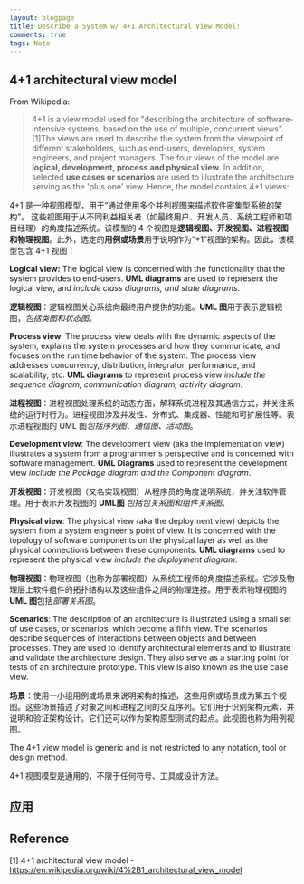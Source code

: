 ```yaml
---
layout: blogpage
title: Describe a System w/ 4+1 Architectural View Model!
comments: true
tags: Note
---
```


## 4+1 architectural view model

From Wikipedia:

> 4+1 is a view model used for "describing the architecture of software-intensive systems, based on the use of multiple, concurrent views".[1]The views are used to describe the system from the viewpoint of different stakeholders, such as end-users, developers, system engineers, and project managers. The four views of the model are **logical, development, process and physical view**. In addition, selected **use cases or scenarios** are used to illustrate the architecture serving as the 'plus one' view. Hence, the model contains 4+1 views:

4+1 是一种视图模型，用于“通过使用多个并列视图来描述软件密集型系统的架构”。 这些视图用于从不同利益相关者（如最终用户、开发人员、系统工程师和项目经理）的角度描述系统。该模型的 4 个视图是**逻辑视图、开发视图、进程视图和物理视图**。此外，选定的**用例或场景**用于说明作为“+1”视图的架构。因此，该模型包含 4+1 视图： 


**Logical view:** The logical view is concerned with the functionality that the system provides to end-users. **UML diagrams** are used to represent the logical view, and *include class diagrams, and state diagrams*.

**逻辑视图**：逻辑视图关心系统向最终用户提供的功能。**UML 图**用于表示逻辑视图，*包括类图和状态图*。 


**Process view**: The process view deals with the dynamic aspects of the system, explains the system processes and how they communicate, and focuses on the run time behavior of the system. The process view addresses concurrency, distribution, integrator, performance, and scalability, etc. **UML diagrams** to represent process view *include the sequence diagram, communication diagram, activity diagram.*

**进程视图**：进程视图处理系统的动态方面，解释系统进程及其通信方式，并关注系统的运行时行为。进程视图涉及并发性、分布式、集成器、性能和可扩展性等。表示进程视图的 UML 图*包括序列图、通信图、活动图*。


**Development view**: The development view (aka the implementation view) illustrates a system from a programmer's perspective and is concerned with software management. **UML Diagrams** used to represent the development view *include the Package diagram and the Component diagram*.

**开发视图**：开发视图（又名实现视图）从程序员的角度说明系统，并关注软件管理。用于表示开发视图的 **UML图** *包括包关系图和组件关系图*。 


**Physical view**: The physical view (aka the deployment view) depicts the system from a system engineer's point of view. It is concerned with the topology of software components on the physical layer as well as the physical connections between these components. **UML diagrams** used to represent the physical view *include the deployment diagram*.

**物理视图**：物理视图（也称为部署视图）从系统工程师的角度描述系统。它涉及物理层上软件组件的拓扑结构以及这些组件之间的物理连接。用于表示物理视图的 **UML 图**包括*部署关系图*。 


**Scenarios**: The description of an architecture is illustrated using a small set of use cases, or scenarios, which become a fifth view. The scenarios describe sequences of interactions between objects and between processes. They are used to identify architectural elements and to illustrate and validate the architecture design. They also serve as a starting point for tests of an architecture prototype. This view is also known as the use case view.

**场景**：使用一小组用例或场景来说明架构的描述，这些用例或场景成为第五个视图。这些场景描述了对象之间和进程之间的交互序列。它们用于识别架构元素，并说明和验证架构设计。它们还可以作为架构原型测试的起点。此视图也称为用例视图。


The 4+1 view model is generic and is not restricted to any notation, tool or design method.

4+1 视图模型是通用的，不限于任何符号、工具或设计方法。

## 应用


## Reference

[1] 4+1 architectural view model - https://en.wikipedia.org/wiki/4%2B1_architectural_view_model